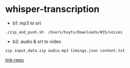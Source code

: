 # whisper-transcription
- b1: mp3 to srt

```shell
./zip_and_push.sh  /Users/huytv/Downloads/#35/voices
```
- b2: audio & srt to video
```shell
zip input_data.zip audio.mp3 timings.json content.txt
```

[link-repo](https://github.com/huy8895/whisper-transcription.git) 
